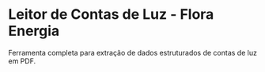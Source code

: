 # Leitor de Contas de Luz - Flora Energia

Ferramenta completa para extração de dados estruturados de contas de luz em PDF.